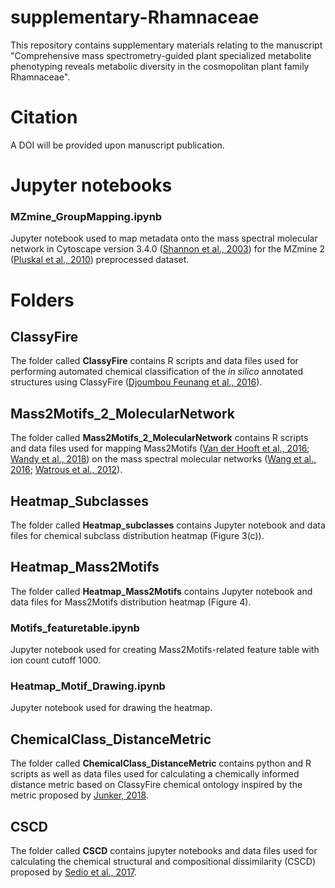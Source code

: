 # supplementary-Rhamnaceae
This repository contains supplementary materials relating to the manuscript "Comprehensive mass spectrometry-guided plant specialized metabolite phenotyping reveals metabolic diversity in the cosmopolitan plant family Rhamnaceae".

# Citation

A DOI will be provided upon manuscript publication.

# Jupyter notebooks

### MZmine_GroupMapping.ipynb

Jupyter notebook used to map metadata onto the mass spectral molecular network in Cytoscape version 3.4.0 ([Shannon et al., 2003](https://genome.cshlp.org/content/13/11/2498.full)) for the MZmine 2 ([Pluskal et al., 2010](https://bmcbioinformatics.biomedcentral.com/articles/10.1186/1471-2105-11-395)) preprocessed dataset.

# Folders

## ClassyFire

The folder called **ClassyFire** contains R scripts and data files used for performing automated chemical classification of the <i>in silico</i> annotated structures using ClassyFire ([Djoumbou Feunang et al., 2016](https://jcheminf.springeropen.com/articles/10.1186/s13321-016-0174-y)).

## Mass2Motifs_2_MolecularNetwork

The folder called **Mass2Motifs_2_MolecularNetwork** contains R scripts and data files used for mapping Mass2Motifs ([Van der Hooft et al., 2016](http://www.pnas.org/content/113/48/13738.full); [Wandy et al., 2018](https://academic.oup.com/bioinformatics/article/34/2/317/4158166)) on the mass spectral molecular networks ([Wang et al., 2016](https://www.nature.com/articles/nbt.3597); [Watrous et al., 2012](http://www.pnas.org/content/109/26/E1743)). 

## Heatmap_Subclasses

The folder called **Heatmap_subclasses** contains Jupyter notebook and data files for chemical subclass distribution heatmap (Figure 3(c)).

## Heatmap_Mass2Motifs

The folder called **Heatmap_Mass2Motifs** contains Jupyter notebook and data files for Mass2Motifs distribution heatmap (Figure 4).
 
### Motifs_featuretable.ipynb

Jupyter notebook used for creating Mass2Motifs-related feature table with ion count cutoff 1000.

### Heatmap_Motif_Drawing.ipynb

Jupyter notebook used for drawing the heatmap.

## ChemicalClass_DistanceMetric

The folder called **ChemicalClass_DistanceMetric** contains python and R scripts as well as data files used for calculating a  chemically informed distance metric based on ClassyFire chemical ontology inspired by the metric proposed by [Junker, 2018](https://link.springer.com/article/10.1007/s00049-017-0250-4).

## CSCD

The folder called **CSCD** contains jupyter notebooks and data files used for calculating the chemical structural and compositional dissimilarity (CSCD) proposed by [Sedio et al., 2017](https://esajournals.onlinelibrary.wiley.com/doi/full/10.1002/ecy.1689).
